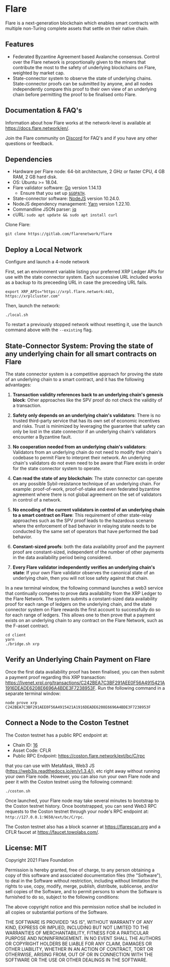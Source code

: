 # Flare

Flare is a next-generation blockchain which enables smart contracts with multiple non-Turing complete assets that settle on their native chain.

## Features

- Federated Byzantine Agreement based Avalanche consensus. Control over the Flare network is proportionally given to the miners that contribute the most to the safety of underlying blockchains on Flare, weighted by market cap.
- State-connector system to observe the state of underlying chains. State-connector proofs can be submitted by anyone, and all nodes independently compare this proof to their own view of an underlying chain before permitting the proof to be finalised onto Flare.

## Documentation & FAQ's

Information about how Flare works at the network-level is available at https://docs.flare.network/en/.

Join the Flare community on [Discord](https://discord.gg/XqNa7Rq) for FAQ's and if you have any other questions or feedback.

## Dependencies

- Hardware per Flare node: 64-bit architecture, 2 GHz or faster CPU, 4 GB RAM, 2 GB hard disk.
- OS: Ubuntu >= 18.04.
- Flare validator software: [Go](https://golang.org/doc/install) version 1.14.13
    - Ensure that you set up [`$GOPATH`](https://github.com/golang/go/wiki/SettingGOPATH).
- State-connector software: [NodeJS](https://nodejs.org/en/download/package-manager/) version 10.24.0.
- NodeJS dependency management: [Yarn](https://classic.yarnpkg.com/en/docs/install) version 1.22.10.
- Commandline JSON parser: [jq](https://stedolan.github.io/jq/download/)
- cURL: `sudo apt update && sudo apt install curl`

Clone Flare:
```
git clone https://gitlab.com/flarenetwork/flare
```

## Deploy a Local Network

Configure and launch a 4-node network

First, set an environment variable listing your preferred XRP Ledger APIs for use with the state connector system. Each successive URL included works as a backup to its preceeding URL in case the preceeding URL fails.

```
export XRP_APIs="https://xrpl.flare.network:443, https://xrplcluster.com"
```

Then, launch the network:

```
./local.sh
```

To restart a previously stopped network without resetting it, use the launch command above with the `--existing` flag.

## State-Connector System: Proving the state of any underlying chain for all smart contracts on Flare

The state connector system is a competitive approach for proving the state of an underlying chain to a smart contract, and it has the following advantages:

1. **Transaction validity references back to an underlying chain's genesis block**: Other approaches like the SPV proof do not check the validity of a transaction.

2. **Safety only depends on an underlying chain's validators**: There is no trusted third-party service that has its own set of economic incentives and risks. Trust is minimized by leveraging the guarantee that safety can only be lost in the state connector if an underlying chain's validators encounter a Byzantine fault.

3. **No cooperation needed from an underlying chain's validators**: Validators from an underlying chain do not need to modify their chain's codebase to permit Flare to interpret their network. An underlying chain's validators do not even need to be aware that Flare exists in order for the state connector system to operate.

4. **Can read the state of any blockchain**: The state connector can operate on any possible Sybil-resistance technique of an underlying chain. For example: proof-of-work, proof-of-stake and even federated byzantine agreement where there is not global agreement on the set of validators in control of a network.

5. **No encoding of the current validators in control of an underlying chain to a smart contract on Flare**: This requirement of other state-relay approaches such as the SPV proof leads to the hazardous scenario where the enforcement of bad behavior in relaying state needs to be conducted by the same set of operators that have performed the bad behavior.

6. **Constant-sized proofs**: both the data availability proof and the payment proof are constant-sized, independent of the number of other payments in the data availability period being considered.

7. **Every Flare validator independently verifies an underlying chain's state**: If your own Flare validator observes the canonical state of an underlying chain, then you will not lose safety against that chain.

In a new terminal window, the following command launches a web3 service that continually competes to prove data availability from the XRP Ledger to the Flare Network. The system submits a constant-sized data availability proof for each range of ledgers on the underlying chain, and the state connector system on Flare rewards the first account to successfully do so for each range of ledgers. This allows one to then prove that a payment exists on an underlying chain to any contract on the Flare Network, such as the F-asset contract.

```
cd client
yarn
./bridge.sh xrp
```

## Verify an Underlying Chain Payment on Flare

Once the first data availability proof has been finalised, you can then submit a payment proof regarding this XRP transaction: https://livenet.xrpl.org/transactions/C242BEA7C3BF291AEE0F56A4915421A1916DEADE6208E6696A4BDE3F7238953F. Run the following command in a separate terminal window:

```
node prove xrp C242BEA7C3BF291AEE0F56A4915421A1916DEADE6208E6696A4BDE3F7238953F
```

## Connect a Node to the Coston Testnet

The Coston testnet has a public RPC endpoint at:

- Chain ID: [16](https://github.com/ethereum-lists/chains/blob/master/_data/chains/eip155-16.json)
- Asset Code: CFLR
- Public RPC Endpoint: https://coston.flare.network/ext/bc/C/rpc

that you can use with MetaMask, Web3 JS (https://web3js.readthedocs.io/en/v1.3.4/), etc right away without running your own Flare node. However, you can also run your own Flare node and peer it with the Coston testnet using the following command:

```
./coston.sh
```

Once launched, your Flare node may take several minutes to bootstrap to the Coston testnet history. Once bootstrapped, you can send Web3 RPC requests to the Coston testnet through your node's RPC endpoint at: `http://127.0.0.1:9650/ext/bc/C/rpc`.

The Coston testnet also has a block scanner at https://flarescan.org and a CFLR faucet at https://faucet.towolabs.com/.


## License: MIT

Copyright 2021 Flare Foundation

Permission is hereby granted, free of charge, to any person obtaining a copy of this software and associated documentation files (the "Software"), to deal in the Software without restriction, including without limitation the rights to use, copy, modify, merge, publish, distribute, sublicense, and/or sell copies of the Software, and to permit persons to whom the Software is furnished to do so, subject to the following conditions:

The above copyright notice and this permission notice shall be included in all copies or substantial portions of the Software.

THE SOFTWARE IS PROVIDED "AS IS", WITHOUT WARRANTY OF ANY KIND, EXPRESS OR IMPLIED, INCLUDING BUT NOT LIMITED TO THE WARRANTIES OF MERCHANTABILITY, FITNESS FOR A PARTICULAR PURPOSE AND NONINFRINGEMENT. IN NO EVENT SHALL THE AUTHORS OR COPYRIGHT HOLDERS BE LIABLE FOR ANY CLAIM, DAMAGES OR OTHER LIABILITY, WHETHER IN AN ACTION OF CONTRACT, TORT OR OTHERWISE, ARISING FROM, OUT OF OR IN CONNECTION WITH THE SOFTWARE OR THE USE OR OTHER DEALINGS IN THE SOFTWARE.
